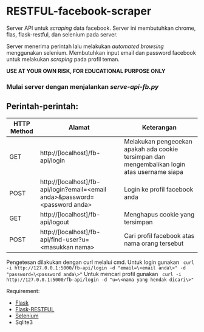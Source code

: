 # RESTFUL-facebook-scraper
Server API untuk *scraping* data facebook. Server ini membutuhkan chrome, flas, flask-restful, dan selenium pada server.

Server menerima perintah lalu melakukan *automated browsing* menggunakan selenium. Membutuhkan input email dan password facebook untuk melakukan *scraping* pada profil teman. 

**USE AT YOUR OWN RISK, FOR EDUCATIONAL PURPOSE ONLY**

### Mulai server dengan menjalankan *serve-api-fb.py*

## Perintah-perintah:

|HTTP Method| Alamat | Keterangan |
|--------|-------|-------|
| GET | http://[localhost]/fb-api/login | Melakukan pengecekan apakah ada cookie tersimpan dan mengembalikan login atas username siapa |
| POST | http://[localhost]/fb-api/login?email=\<email anda\>&password=\<password anda\> | Login ke profil facebook anda |
| GET | http://[localhost]/fb-api/logout | Menghapus cookie yang tersimpan |
| POST | http://[localhost]/fb-api/find-user?u=\<masukkan nama\> | Cari profil facebook atas nama orang tersebut |
  
 Pengetesan dilakukan dengan curl melalui cmd. 
 Untuk login gunakan 
``` curl -i http://127.0.0.1:5000/fb-api/login -d "email=\<email anda\>" -d "password=\<password anda\>"```
 Untuk mencari profil gunakan 
``` curl -i http://127.0.0.1:5000/fb-api/login -d "u=\<nama yang hendak dicari\>"```

Requirement:
- [Flask](https://flask.palletsprojects.com/en/1.1.x/)
- [Flask-RESTFUL](https://flask-restful.readthedocs.io/en/latest/)
- [Selenium](https://www.selenium.dev/projects/)
- Sqlite3

